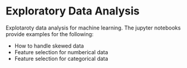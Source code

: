 # Exploratory Data Analysis

Explotaroty data analysis for machine learning. The jupyter notebooks provide examples for the following:
- How to handle skewed data
- Feature selection for numberical data
- Feature selection for categorical data
